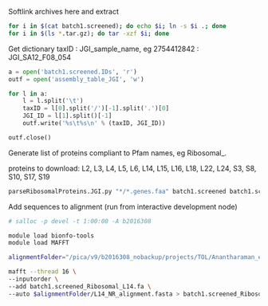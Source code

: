 Softlink archives here and extract

```bash
for i in $(cat batch1.screened); do echo $i; ln -s $i .; done
for i in $(ls *.tar.gz); do tar -xzf $i; done
```

Get dictionary taxID : JGI_sample_name, eg 2754412842 : JGI_SA12_F08_054

```python
a = open('batch1.screened.IDs', 'r')
outf = open('assembly_table_JGI', 'w')

for l in a:
    l = l.split('\t')
    taxID = l[0].split('/')[-1].split('.')[0]
    JGI_ID = l[1].split()[-1]
    outf.write('%s\t%s\n' % (taxID, JGI_ID))

outf.close()
```

Generate list of proteins compliant to Pfam names, eg Ribosomal_<proteinName>.

proteins to download: L2, L3, L4, L5, L6, L14, L15, L16, L18, L22, L24, S3, S8, S10, S17, S19

```bash
parseRibosomalProteins.JGI.py "*/*.genes.faa" batch1.screened batch1.screened.IDs
```

Add sequences to alignment (run from interactive development node)

```bash
# salloc -p devel -t 1:00:00 -A b2016308

module load bionfo-tools
module load MAFFT

alignmentFolder="/pica/v9/b2016308_nobackup/projects/TOL/Anantharaman_et.al_NatComm_RP_alignments"

mafft --thread 16 \
--inputorder \
--add batch1.screened_Ribosomal_L14.fa \
--auto $alignmentFolder/L14_NR_alignment.fasta > batch1.screened_Ribosomal_L14.afa
```
